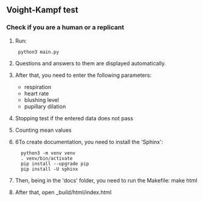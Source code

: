 ## Voight-Kampf test

### Check if you are a human or a replicant

1. Run:

        python3 main.py
2. Questions and answers to them are displayed automatically.
3. After that, you need to enter the following parameters:

    - respiration
    - heart rate
    - blushing level
    - pupillary dilation

4.  Stopping test if the entered data does not pass 
5. Counting mean values

6. 6To create documentation, you need to install the 'Sphinx':

         python3 -m venv venv
         . venv/bin/activate
         pip install --upgrade pip
         pip install -U sphinx
8. Then, being in the 'docs' folder, you need to run the Makefile:
make html
9. After that, open _build/html/index.html